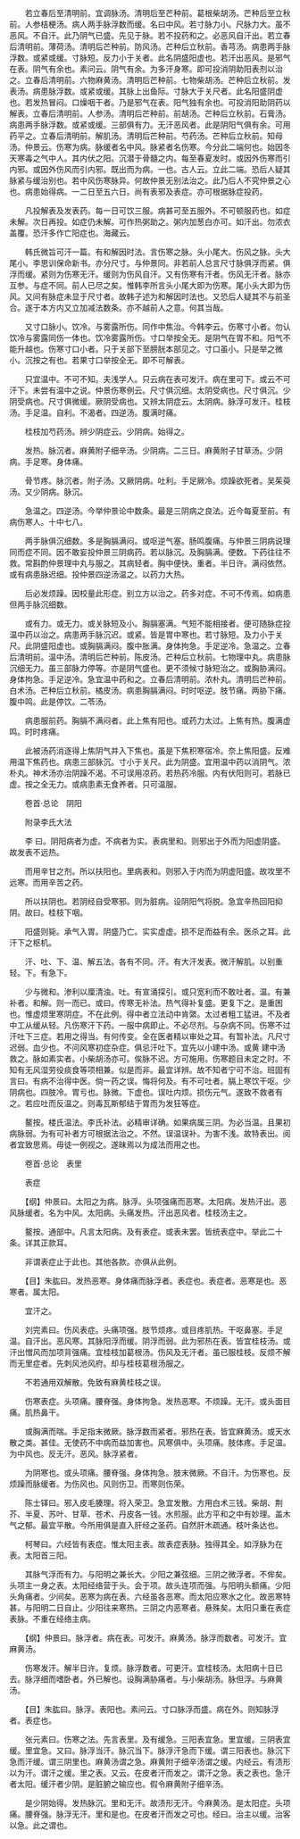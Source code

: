 <!-- { "loadSidebar": true } -->
　　若立春后至清明前。宜调脉汤。清明后至芒种前。葛根柴胡汤。芒种后至立秋前。人参桔梗汤。病人两手脉浮数而缓。名曰中风。若寸脉力小。尺脉力大。虽不恶风。不自汗。此乃阴气已盛。先见于脉。若不投药和之。必恶风自汗出。若立春后清明前。薄荷汤。清明后芒种前。防风汤。芒种后立秋前。香芎汤。病患两手脉浮数。或紧或缓。寸脉短。反力小于关者。此名阴盛阳虚也。若汗出恶风。是邪气在表。阴气有余也。素问云。阴气有余。为多汗身寒。即可投消阴助阳表剂以治之。立春后清明前。六物麻黄汤。清明后芒种前。七物柴胡汤。芒种后立秋前。发表汤。病患脉浮数。或紧或缓。其脉上出鱼际。寸脉大于关尺者。此名阳盛阴虚也。若发热冒闷。口燥咽干者。乃是邪气在表。阳气独有余也。可投消阳助阴药以解表。立春后清明前。人参汤。清明后芒种前。前胡汤。芒种后立秋前。石膏汤。病患两手脉浮数。或紧或缓。三部俱有力。无汗恶风者。此是阴阳气俱有余。可用药平之。立春后清明前。解肌汤。清明后芒种前。芍药汤。芒种后立秋前。知母汤。仲景云。伤寒为病。脉缓者名中风。脉紧者名伤寒。今分此二端何也。始因冬天寒毒之气中人。其内伏之阳。沉潜于骨髓之内。每至春夏发时。或因外伤寒而引内邪。或因外伤风而引内邪。既出而为病。一也。古人云。立此二端。恐后人疑其脉紧与缓治别也。若中风伤寒脉异。何故仲景无别法治之。此乃后人不究仲景之心也。病患始得病。一二日至五六日。尚有表邪及表症。亦可根据脉症投药。

　　凡投解表及发表药。每一日可饮三服。病甚可至五服外。不可顿服药也。如症未解。次日再投。如症仍未解。可作热粥助之。粥内加葱白亦可。如汗出。勿浓衣盖覆。恐汗多作亡阳症也。海藏云。

　　韩氏微旨可汗一篇。有和解因时法。言伤寒之脉。头小尾大。伤风之脉。头大尾小。李思训保命新书。亦分尺寸。与仲景同。非若前人总言尺寸脉俱浮而紧。俱浮而缓。紧则为伤寒无汗。缓则为伤风自汗。又有伤寒有汗者。伤风无汗者。脉亦互参。与症不同。前人已尽之矣。惟韩李所言头小尾大即为伤寒。尾小头大即为伤风。又间有脉症未显于尺寸者。故韩子述为和解因时法也。又恐后人疑其不与前圣合。遂于本方内又立加减法数条。亦不越前人之意。何其当哉。

　　又寸口脉小。饮冷。与雾露所伤。同作中焦治。今韩李云。伤寒寸小者。勿认饮冷与雾露同伤一体也。饮冷雾露所伤。寸口举按全无。是阴气在胃不和。阳气不能升越也。伤寒寸口小者。只于关部下至膀胱本部见之。寸口虽小。只是举之微小。沉按之有也。若果寸口举按全无。即不可解表。

　　只宜温中。不可不知。夫浅学人。只云病在表可发汗。病在里可下。或云不可汗下。未尝有温中之说。仲景伤寒例云。尺寸俱沉细。太阴受病也。尺寸俱沉。少阴受病也。尺寸俱微缓。厥阴受病也。又辨太阴症云。太阴病。脉浮可发汗。桂枝汤。手足温。自利。不渴者。四逆汤。腹满时痛。

　　桂枝加芍药汤。辨少阴症云。少阴病。始得之。

　　发热。脉沉者。麻黄附子细辛汤。少阴病。二三日。麻黄附子甘草汤。少阴病。手足寒。身体痛。

　　骨节疼。脉沉者。附子汤。又厥阴病。吐利。手足厥冷。烦躁欲死者。吴茱萸汤。又少阴病。脉沉。

　　急温之。四逆汤。今举仲景论中数条。最是三阴病之良法。近今每夏至前。有病伤寒人。十中七八。

　　两手脉俱沉细数。多是胸膈满闷。或呕逆气塞。肠鸣腹痛。与仲景三阴病说理同而症不同。因不敢妄投仲景三阴病药。若以脉沉。及胸膈满。便数。下药往往不救。常斟酌仲景理中丸与服之。其病轻者。胸中便快。重者。半日许。满闷依然。或有病患脉迟细。投仲景四逆汤温之。以药力大热。

　　后必发烦躁。因校量此形症。别立方以治之。药多对症。不可不传焉。如病患但两手脉沉细数。

　　或有力。或无力。或关脉短及小。胸膈塞满。气短不能相接者。便可随脉症投温中药以治之。病患两手脉沉迟。或紧。皆是胃中寒也。若寸脉短。及力小于关尺。此阴盛阳虚也。或胸膈满闷。腹中胀满。身体拘急。手足逆冷。急温之。立春后清明前。温中汤。清明后芒种前。陈皮汤。芒种后立秋前。七物理中丸。病患脉沉细无力。虽三部脉力停等。亦是阴气盛也。更不须候寸脉短治之。或胸胁满闷。身体拘急。手足逆冷。急宜温中药和之。立春后清明前。浓朴丸。清明后芒种前。白术汤。芒种后立秋前。橘皮汤。病患胸膈满闷。时时呕逆。肢节痛。两胁下痛。腹中鸣。此是停饮。二苓汤。

　　病患服前药。胸膈不满闷者。此上焦有阳也。或药力太过。上焦有热。腹满虚鸣。时时疼痛。

　　此被汤药消逐得上焦阴气并入下焦也。虽是下焦积寒宿冷。奈上焦阳盛。反难用温下焦药也。病患三部脉沉。寸小于关尺。此为阴盛。宜用温中药以消阴气。浓朴丸。神术汤亦治阴躁不渴。不可误用凉药。若热药冷服。内有伏阳则可。若脉已虚。按之全无力。或病患素无食养者。只可温服。

　　卷首·总论　阴阳

　　附录李氏大法

　　李 曰。阴阳病者为虚。不病者为实。表病里和。则邪出于外而为阳虚阴盛。故发表不远热。

　　而用辛甘之剂。所以扶阳也。里病表和。则邪入于内而为阴虚阳盛。故攻里不远寒。而用辛苦之药。

　　所以扶阴也。若阴经自受寒邪。则为脏病。设阴阳气将脱。急宜辛热回阳抑阴。故曰。桂枝下咽。

　　阳盛则毙。承气入胃。阴盛乃亡。实实虚虚。损不足而益有余。医杀之耳。此汗下之枢机。

　　汗、吐、下、温、解五法。各有不同。汗。有大汗发表。微汗解肌。以别重轻。下。有急下。

　　少与微和。渗利以厘清浊。吐。有宣涌探引。或只宽利而不敢吐者。温。有兼补者。和解。则一而已。或曰。传寒无补法。热气得补复盛。更复下之。是重困也。惟虚烦里寒阴症。不在此例。得中者立法动中肯綮。太过者粗工猛进。不及者中工从缓从轻。凡伤寒汗下药。一服中病即止。不必尽剂。与杂病不同。伤寒不过汗吐下三症。若用之得当。有何传变。全在医者精以审处之耳。有暂补法。凡尺寸迟弱。血少也。不问风寒初症杂症。俱忌汗吐下。宜先以小建中汤。或黄 建中汤救之。脉如素实者。小柴胡汤亦可。俟脉不迟。方可施用。伤寒题目未定之时。不知有无风湿劳役痰食等项相兼。似是而非。最宜详辨。故不知者宁可不治。班固有言曰。有病不治得中医。倘一药之误。悔将何及。有不可吐者。膈上寒饮干呕。少阴病也。四肢冷。胃亏也。脉微。下虚也。误吐内烦。损伤元气。遂致不救者有之。若应吐而反温之。则毒瓦斯郁结于胃而为发狂等症。

　　鳌按。楼氏温法。李氏补法。必精审详确。如果病属三阴。为必当温。且果初病脉弱。为有可补者方可根据法治之。不然。误温误补。为害不浅。故特表出。阅者宜致思焉。毋徒一例视之。遂昧焉以为成法而用之也。

　　卷首·总论　表里

　　表症

　　【纲】仲景曰。太阳之为病。脉浮。头项强痛而恶寒。太阳病。发热汗出。恶风脉缓者。名为中风。太阳病。头痛发热。汗出恶风者。桂枝汤主之。

　　鳌按。通部中。凡言太阳病。及有表症。或表未罢。皆统表症中。举此二十条。详其正款耳。

　　非谓表症止于此也。其他各款。亦俱从此例。

　　【目】朱肱曰。发热恶寒。身体痛而脉浮者。表症也。表症者。恶寒是也。恶寒者。属太阳。

　　宜汗之。

　　刘完素曰。伤风表症。头痛项强。肢节烦疼。或目疼肌热。干呕鼻塞。手足温。自汗出。恶风寒。其脉阳浮而缓。阴浮而弱。此为邪热在表。皆宜桂枝汤。或汗出憎风而加项背强痛。宜桂枝加葛根汤。伤风及无汗者。虽已服桂枝。反烦不解而无里症者。先刺风池风府。却与桂枝葛根汤服之。

　　不若通用双解散。免致有麻黄桂枝之误。

　　伤寒表症。头项痛。腰脊强。身体拘急。发热恶寒。不烦躁。无汗。或头面目痛。肌热鼻干。

　　或胸满而喘。手足指末微厥。脉浮数而紧者。邪热在表。皆宜麻黄汤。或天水散之类。甚佳。无使药不中病而益加害也。风寒俱中。头项痛。肢体疼。手足温。为中风也。反无汗。恶风。脉浮紧者。

　　为阴寒也。或头项痛。腰脊强。身体拘急。肢末微厥。不自汗。为伤寒也。反烦躁而脉缓者。为伤风也。风则伤卫。而寒则伤荣。

　　陈士铎曰。邪入皮毛腠理。将入荣卫。急宜发散。方用白术三钱。柴胡、荆芥、半夏、苏叶、甘草、苍术、丹皮各一钱。水煎服。此方平和之中有妙理。盖木气之郁。最宜平散。今所用俱是直入肝经之圣药。自然肝木疏通。枝叶条达也。

　　柯琴曰。六经皆有表症。惟太阳主表。故表症表脉。独得其全。如浮脉为在表。太阳首三阳。

　　其脉气浮而有力。与阳明之兼长大。少阳之兼弦细。三阴之微浮者。不侔矣。头项主一身之表。太阳经络营于头。会于项。故头连项而强。与阳明头额痛。少阳头角痛者。少间矣。恶寒为病在表。六经虽各恶寒。而太阳应寒水之化。故恶寒特甚。与阳明二日自止。少阳往来寒热。三阴之内恶寒者。悬殊矣。太阳只重在表症表脉。不重在经络主病。

　　【纲】仲景曰。脉浮者。病在表。可发汗。麻黄汤。脉浮而数者。可发汗。宜麻黄汤。

　　伤寒发汗。解半日许。复烦。脉浮数者。可更汗。宜桂枝汤。太阳病十日已去。脉浮细而嗜卧者。外已解也。设胸满胁痛者。与小柴胡汤。脉但浮。与麻黄汤。

　　【目】朱肱曰。脉浮。表阳也。素问云。寸口脉浮而盛。病在外。则知脉浮者。表症也。

　　张元素曰。伤寒之法。先言表里。及有缓急。三阳表宜急。里宜缓。三阴表宜缓。里宜急。又曰。脉浮当汗。脉沉当下。脉浮汗急而下缓。谓三阳表也。脉沉下急而汗缓。谓三阴里也。麻黄汤谓之急。麻黄附子细辛汤谓之缓。内经云。有渍形以为汗。谓汗之缓。里之表。又云。在皮者汗而发之。谓汗之急。表之表也。急汗者太阳。缓汗者少阴。是脏腑之输应也。假令麻黄附子细辛汤。

　　是少阴始得。发热脉沉。里和无汗。故渍形无汗。今麻黄汤。是太阳症。头项痛。腰脊强。脉浮无汗。里和是也。在皮者汗而发之可也。经曰。治主以缓。治客以急。此之谓也。

